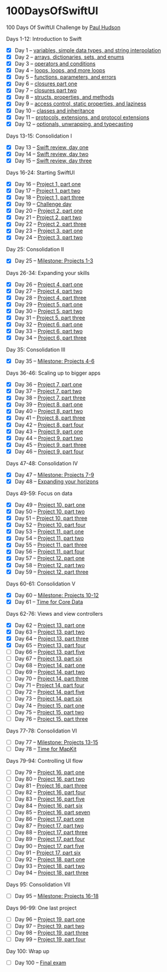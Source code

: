 # 100DaysOfSwiftUI
100 Days Of SwiftUI Challenge by [Paul Hudson](https://www.hackingwithswift.com/100/swiftui)

Days 1-12: Introduction to Swift
- [x] Day 1 – [variables, simple data types, and string interpolation](https://www.hackingwithswift.com/100/swiftui/1)
- [x] Day 2 – [arrays, dictionaries, sets, and enums](https://www.hackingwithswift.com/100/swiftui/2)
- [x] Day 3 – [operators and conditions](https://www.hackingwithswift.com/100/swiftui/3)
- [x] Day 4 – [loops, loops, and more loops](https://www.hackingwithswift.com/100/swiftui/4)
- [x] Day 5 – [functions, parameters, and errors](https://www.hackingwithswift.com/100/swiftui/5)
- [x] Day 6 – [closures part one](https://www.hackingwithswift.com/100/swiftui/6)
- [x] Day 7 – [closures part two](https://www.hackingwithswift.com/100/swiftui/7)
- [x] Day 8 – [structs, properties, and methods](https://www.hackingwithswift.com/100/swiftui/8)
- [x] Day 9 – [access control, static properties, and laziness](https://www.hackingwithswift.com/100/swiftui/9)
- [x] Day 10 – [classes and inheritance](https://www.hackingwithswift.com/100/swiftui/10)
- [x] Day 11 – [protocols, extensions, and protocol extensions](https://www.hackingwithswift.com/100/swiftui/11)
- [x] Day 12 – [optionals, unwrapping, and typecasting](https://www.hackingwithswift.com/100/swiftui/12)

Days 13-15: Consolidation I
- [x] Day 13 – [Swift review, day one](https://www.hackingwithswift.com/100/swiftui/13)
- [x] Day 14 – [Swift review, day two](https://www.hackingwithswift.com/100/swiftui/14)
- [x] Day 15 – [Swift review, day three](https://www.hackingwithswift.com/100/swiftui/15)

Days 16-24: Starting SwiftUI
- [x] Day 16 – [Project 1, part one](https://www.hackingwithswift.com/100/swiftui/16)
- [x] Day 17 – [Project 1, part two](https://www.hackingwithswift.com/100/swiftui/17)
- [x] Day 18 – [Project 1, part three](https://www.hackingwithswift.com/100/swiftui/18)
- [x] Day 19 – [Challenge day](https://www.hackingwithswift.com/100/swiftui/19)
- [x] Day 20 – [Project 2, part one](https://www.hackingwithswift.com/100/swiftui/20)
- [x] Day 21 – [Project 2, part two](https://www.hackingwithswift.com/100/swiftui/21)
- [x] Day 22 – [Project 2, part three](https://www.hackingwithswift.com/100/swiftui/22)
- [x] Day 23 – [Project 3, part one](https://www.hackingwithswift.com/100/swiftui/23)
- [x] Day 24 – [Project 3, part two](https://www.hackingwithswift.com/100/swiftui/24)

Day 25: Consolidation II
- [x] Day 25 – [Milestone: Projects 1-3](https://www.hackingwithswift.com/100/swiftui/25)

Days 26-34: Expanding your skills
- [x] Day 26 – [Project 4, part one](https://www.hackingwithswift.com/100/swiftui/26)
- [x] Day 27 – [Project 4, part two](https://www.hackingwithswift.com/100/swiftui/27)
- [x] Day 28 – [Project 4, part three](https://www.hackingwithswift.com/100/swiftui/28)
- [x] Day 29 – [Project 5, part one](https://www.hackingwithswift.com/100/swiftui/29)
- [x] Day 30 – [Project 5, part two](https://www.hackingwithswift.com/100/swiftui/30)
- [x] Day 31 – [Project 5, part three](https://www.hackingwithswift.com/100/swiftui/31)
- [x] Day 32 – [Project 6, part one](https://www.hackingwithswift.com/100/swiftui/32)
- [x] Day 33 – [Project 6, part two](https://www.hackingwithswift.com/100/swiftui/33)
- [x] Day 34 – [Project 6, part three](https://www.hackingwithswift.com/100/swiftui/34)

Day 35: Consolidation III
- [x] Day 35 – [Milestone: Projects 4-6](https://www.hackingwithswift.com/100/swiftui/35)

Days 36-46: Scaling up to bigger apps
- [x] Day 36 – [Project 7, part one](https://www.hackingwithswift.com/100/swiftui/36)
- [x] Day 37 – [Project 7, part two](https://www.hackingwithswift.com/100/swiftui/37)
- [x] Day 38 – [Project 7, part three](https://www.hackingwithswift.com/100/swiftui/38)
- [x] Day 39 – [Project 8, part one](https://www.hackingwithswift.com/100/swiftui/39)
- [x] Day 40 – [Project 8, part two](https://www.hackingwithswift.com/100/swiftui/40)
- [x] Day 41 – [Project 8, part three](https://www.hackingwithswift.com/100/swiftui/41)
- [x] Day 42 – [Project 8, part four](https://www.hackingwithswift.com/100/swiftui/42)
- [x] Day 43 – [Project 9, part one](https://www.hackingwithswift.com/100/swiftui/43)
- [x] Day 44 – [Project 9, part two](https://www.hackingwithswift.com/100/swiftui/44)
- [x] Day 45 – [Project 9, part three](https://www.hackingwithswift.com/100/swiftui/45)
- [x] Day 46 – [Project 9, part four](https://www.hackingwithswift.com/100/swiftui/46)

Days 47-48: Consolidation IV
- [x] Day 47 – [Milestone: Projects 7-9](https://www.hackingwithswift.com/100/swiftui/47)
- [x] Day 48 – [Expanding your horizons](https://www.hackingwithswift.com/100/swiftui/48)

Days 49-59: Focus on data
- [x] Day 49 – [Project 10, part one](https://www.hackingwithswift.com/100/swiftui/49)
- [x] Day 50 – [Project 10, part two](https://www.hackingwithswift.com/100/swiftui/50)
- [x] Day 51 – [Project 10, part three](https://www.hackingwithswift.com/100/swiftui/51)
- [x] Day 52 – [Project 10, part four](https://www.hackingwithswift.com/100/swiftui/52)
- [x] Day 53 – [Project 11, part one](https://www.hackingwithswift.com/100/swiftui/53)
- [x] Day 54 – [Project 11, part two](https://www.hackingwithswift.com/100/swiftui/54)
- [x] Day 55 – [Project 11, part three](https://www.hackingwithswift.com/100/swiftui/55)
- [x] Day 56 – [Project 11, part four](https://www.hackingwithswift.com/100/swiftui/56)
- [x] Day 57 – [Project 12, part one](https://www.hackingwithswift.com/100/swiftui/57)
- [x] Day 58 – [Project 12, part two](https://www.hackingwithswift.com/100/swiftui/58)
- [x] Day 59 – [Project 12, part three](https://www.hackingwithswift.com/100/swiftui/59)

Days 60-61: Consolidation V
- [x] Day 60 – [Milestone: Projects 10-12](https://www.hackingwithswift.com/100/swiftui/60)
- [x] Day 61 – [Time for Core Data](https://www.hackingwithswift.com/100/swiftui/61)

Days 62-76: Views and view controllers
- [x] Day 62 – [Project 13, part one](https://www.hackingwithswift.com/100/swiftui/62)
- [x] Day 63 – [Project 13, part two](https://www.hackingwithswift.com/100/swiftui/63)
- [x] Day 64 – [Project 13, part three](https://www.hackingwithswift.com/100/swiftui/64)
- [x] Day 65 – [Project 13, part four](https://www.hackingwithswift.com/100/swiftui/65)
- [ ] Day 66 – [Project 13, part five](https://www.hackingwithswift.com/100/swiftui/66)
- [ ] Day 67 – [Project 13, part six](https://www.hackingwithswift.com/100/swiftui/67)
- [ ] Day 68 – [Project 14, part one](https://www.hackingwithswift.com/100/swiftui/68)
- [ ] Day 69 – [Project 14, part two](https://www.hackingwithswift.com/100/swiftui/69)
- [ ] Day 70 – [Project 14, part three](https://www.hackingwithswift.com/100/swiftui/70)
- [ ] Day 71 – [Project 14, part four](https://www.hackingwithswift.com/100/swiftui/71)
- [ ] Day 72 – [Project 14, part five](https://www.hackingwithswift.com/100/swiftui/72)
- [ ] Day 73 – [Project 14, part six](https://www.hackingwithswift.com/100/swiftui/73)
- [ ] Day 74 – [Project 15, part one](https://www.hackingwithswift.com/100/swiftui/74)
- [ ] Day 75 – [Project 15, part two](https://www.hackingwithswift.com/100/swiftui/75)
- [ ] Day 76 – [Project 15, part three](https://www.hackingwithswift.com/100/swiftui/76)

Days 77-78: Consolidation VI
- [ ] Day 77 – [Milestone: Projects 13-15]()
- [ ] Day 78 – [Time for MapKit]()

Days 79-94: Controlling UI flow
- [ ] Day 79 – [Project 16, part one]()
- [ ] Day 80 – [Project 16, part two]()
- [ ] Day 81 – [Project 16, part three]()
- [ ] Day 82 – [Project 16, part four]()
- [ ] Day 83 – [Project 16, part five]()
- [ ] Day 84 – [Project 16, part six]()
- [ ] Day 85 – [Project 16, part seven]()
- [ ] Day 86 – [Project 17, part one]()
- [ ] Day 87 – [Project 17, part two]()
- [ ] Day 88 – [Project 17, part three]()
- [ ] Day 89 – [Project 17, part four]()
- [ ] Day 90 – [Project 17, part five]()
- [ ] Day 91 – [Project 17, part six]()
- [ ] Day 92 – [Project 18, part one]()
- [ ] Day 93 – [Project 18, part two]()
- [ ] Day 94 – [Project 18, part three]()

Days 95: Consolidation VII
- [ ] Day 95 – [Milestone: Projects 16-18]()

Days 96-99: One last project
- [ ] Day 96 – [Project 19, part one]()
- [ ] Day 97 – [Project 19, part two]()
- [ ] Day 98 – [Project 19, part three]()
- [ ] Day 99 – [Project 19, part four]()

Day 100: Wrap up
- [ ] Day 100 – [Final exam]()
